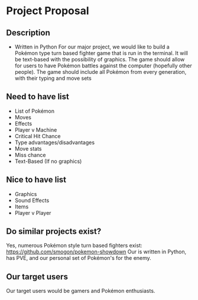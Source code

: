 # Project Proposal
## Description
- Written in Python
For our major project, we would like to build a Pokémon type turn based fighter game 
that is run in the terminal.
It will be text-based with the possibility of graphics. 
The game should allow for users to have Pokémon battles against the computer (hopefully other people). 
The game should include all Pokémon from every generation, with their typing and move sets
## Need to have list
- List of Pokémon
- Moves
- Effects
- Player v Machine
- Critical Hit Chance
- Type advantages/disadvantages
- Move stats
- Miss chance
- Text-Based (If no graphics)
## Nice to have list
- Graphics
- Sound Effects
- Items
- Player v Player
## Do similar projects exist?
Yes, numerous Pokémon style turn based fighters exist:
https://github.com/smogon/pokemon-showdown
Our is written in Python, has PVE, and our personal set of Pokémon's for the enemy.
## Our target users
Our target users would be gamers and Pokémon enthusiasts. 
